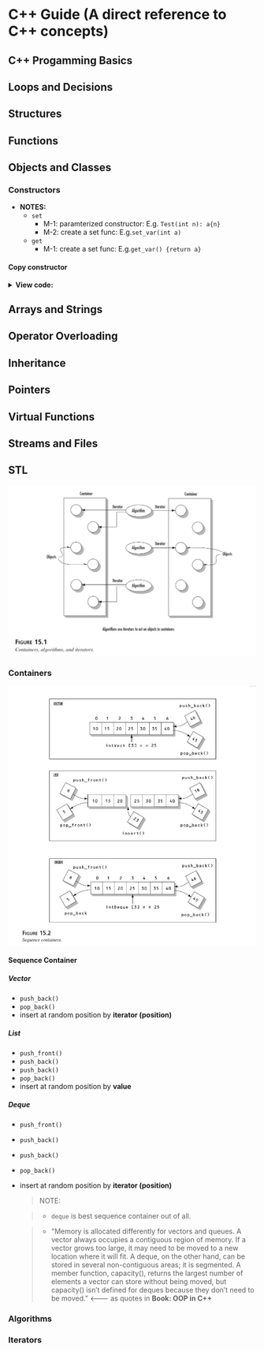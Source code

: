 # C++ Guide (A direct reference to C++ concepts)

## C++ Progamming Basics

## Loops and Decisions

## Structures

## Functions

## Objects and Classes
### Constructors
* __NOTES:__
	- `set`
		+ M-1: paramterized constructor: E.g. `Test(int n): a{n}`
		+ M-2: create a set func: E.g.`set_var(int a)`
	- `get`
		+ M-1: create a set func: E.g.`get_var() {return a}`


#### Copy constructor
<details>
<summary><b>View code: </b></summary>

```cpp

```
</details>

## Arrays and Strings

## Operator Overloading

## Inheritance

## Pointers

## Virtual Functions

## Streams and Files


## STL
<p align="left">
  <img src="./images/stl_diagram.jpg" alt="C++ Sequence Containers" width="" height="">
</p>

### Containers
<p align="left">
  <img src="./images/cpp_sequence_containers.jpg" alt="C++ Sequence Containers" width="" height="">
</p>

#### Sequence Container
##### Vector
* `push_back()`
* `pop_back()`
* insert at random position by __iterator (position)__

##### List
* `push_front()`
* `push_back()`
* `push_back()`
* `pop_back()`
* insert at random position by __value__

##### Deque
* `push_front()`
* `push_back()`
* `push_back()`
* `pop_back()`
* insert at random position by __iterator (position)__

	> NOTE:

	> - `deque` is best sequence container out of all. <br/>
	
	> - "Memory is allocated differently for vectors and queues. A vector always occupies a contiguous region of memory. If a vector grows too large, it may need to be moved to a new location where it will fit. A deque, on the other hand, can be stored in several non-contiguous areas; it is segmented. A member function, capacity(), returns the largest number of elements a vector can store without being moved, but capacity() isn’t defined for deques because they don’t need to be moved." <--- as quotes in __Book: OOP in C++__


### Algorithms
### Iterators
